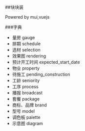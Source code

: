 ##块块装

Powered by mui,vuejs

###字典

*  量房 gauge
*  排期  schedule
*  选材 selection
*  效果图 rendering
*  预计开工时间 expected_start_date
*  物业 property
*  待施工 pending_construction
*  工龄 seniority
*  工序 process
*  播报 broadcast
*  套餐 package
*  商标、品牌 brand
*  型号 model
*  调色板 palette
*  示意图 diagram